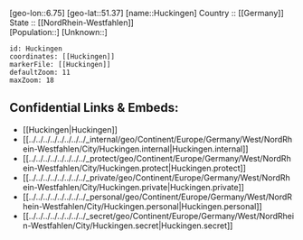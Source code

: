 ﻿---
location: [51.37,6.75] 
mapzoom: [7,12] 
mapmarker: city 
type: City
tags:
- geo/City


SpocWebEntityId: 31046
isDeleted: false
confidential: public

---
[geo-lon::6.75] 
[geo-lat::51.37] 
[name::Huckingen] 
Country :: [[Germany]]  
State :: [[NordRhein-Westfahlen]]  
[Population::] 
[Unknown::] 


```leaflet
id: Huckingen
coordinates: [[Huckingen]] 
markerFile: [[Huckingen]] 
defaultZoom: 11 
maxZoom: 18
```


## Confidential Links & Embeds: 
- [[Huckingen|Huckingen]]  
- [[../../../../../../../../_internal/geo/Continent/Europe/Germany/West/NordRhein-Westfahlen/City/Huckingen.internal|Huckingen.internal]] 
- [[../../../../../../../../_protect/geo/Continent/Europe/Germany/West/NordRhein-Westfahlen/City/Huckingen.protect|Huckingen.protect]] 
- [[../../../../../../../../_private/geo/Continent/Europe/Germany/West/NordRhein-Westfahlen/City/Huckingen.private|Huckingen.private]] 
- [[../../../../../../../../_personal/geo/Continent/Europe/Germany/West/NordRhein-Westfahlen/City/Huckingen.personal|Huckingen.personal]] 
- [[../../../../../../../../_secret/geo/Continent/Europe/Germany/West/NordRhein-Westfahlen/City/Huckingen.secret|Huckingen.secret]] 
